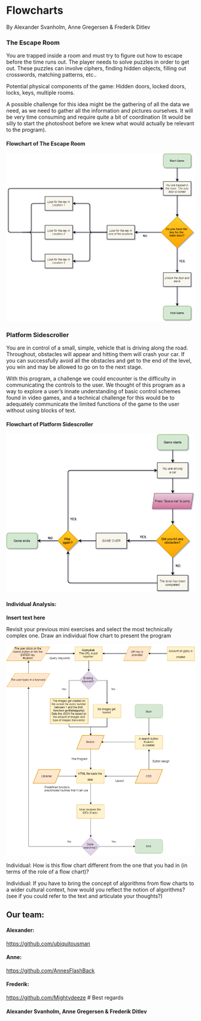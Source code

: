 # Flowcharts
By Alexander Svanholm, Anne Gregersen & Frederik Ditlev

### The Escape Room

You are trapped inside a room and must try to figure out how to escape before the time runs out. The player needs to solve puzzles in order to get out. These puzzles can involve ciphers, finding hidden objects, filling out crosswords, matching patterns, etc..

Potential physical components of the game: Hidden doors, locked doors, locks, keys, multiple rooms.

A possible challenge for this idea might be the gathering of all the data we need, as we need to gather all the information and pictures ourselves. It will be very time consuming and require quite a bit of coordination (It would be silly to start the photoshoot before we knew what would actually be relevant to the program).

#### Flowchart of The Escape Room
![alt text](flowchart_escaperoom.png "ESCAPE")

### Platform Sidescroller

You are in control of a small, simple, vehicle that is driving along the road. Throughout, obstacles will appear and hitting them will crash your car. If you can successfully avoid all the obstacles and get to the end of the level, you win and may be allowed to go on to the next stage.

With this program, a challenge we could encounter is the difficulty in communicating the controls to the user. We thought of this program as a way to explore a user’s innate understanding of basic control schemes found in video games, and a technical challenge for this would be to adequately communicate the limited functions of the game to the user without using blocks of text.

#### Flowchart of Platform Sidescroller
![alt text](flowchart_sidescroller.png "DRIVE")

#### Individual Analysis:
**Insert text here**

Revisit your previous mini exercises and select the most technically complex one. Draw an individual flow chart to present the program


![alt text](Mini_ex9.png "Gifter")


Individual: How is this flow chart different from the one that you had in  (in terms of the role of a flow chart)?

Individual: If you have to bring the concept of algorithms from flow charts to a wider cultural context, how would you reflect the notion of algorithms? (see if you could refer to the text and articulate your thoughts?)

## Our team:
#### Alexander:
https://github.com/ubiquitousman
#### Anne:
https://github.com/AnnesFlashBack
#### Frederik:
https://github.com/Mightydeeze  #
 Best regards
#### Alexander Svanholm, Anne Gregersen & Frederik Ditlev

